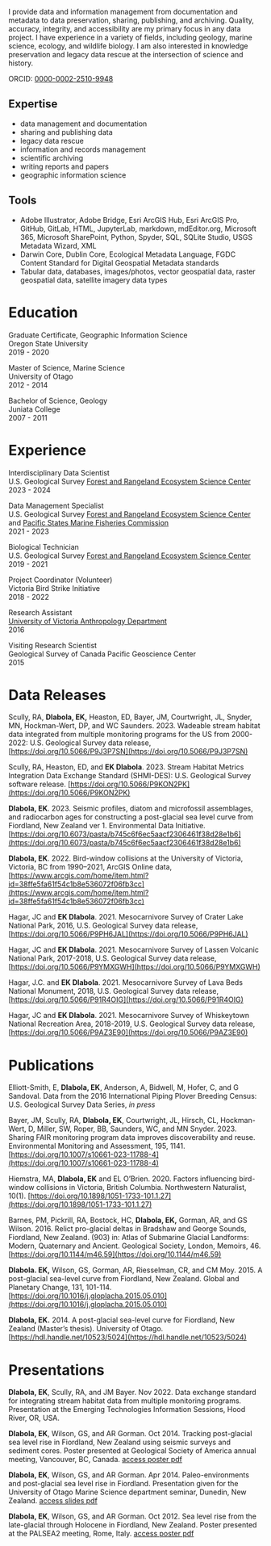 I provide data and information management from documentation and metadata to data preservation, sharing, publishing, and archiving. Quality, accuracy, integrity, and accessibility are my primary focus in any data project. I have experience in a variety of fields, including geology, marine science, ecology, and wildlife biology. I am also interested in knowledge preservation and legacy data rescue at the intersection of science and history.

ORCID: [0000-0002-2510-9948](https://orcid.org/0000-0002-2510-9948 "ORCID")

## Expertise

- data management and documentation
- sharing and publishing data
- legacy data rescue
- information and records management
- scientific archiving
- writing reports and papers
- geographic information science

## Tools

- Adobe Illustrator, Adobe Bridge, Esri ArcGIS Hub, Esri ArcGIS Pro, GitHub, GitLab, HTML, JupyterLab, markdown, mdEditor.org, Microsoft 365, Microsoft SharePoint, Python, Spyder, SQL, SQLite Studio, USGS Metadata Wizard, XML
- Darwin Core, Dublin Core, Ecological Metadata Language, FGDC Content Standard for Digital Geospatial Metadata standards
- Tabular data, databases, images/photos, vector geospatial data, raster geospatial data, satellite imagery data types


# Education

Graduate Certificate, Geographic Information Science
<br>Oregon State University
<br>2019 - 2020

Master of Science, Marine Science
<br>University of Otago
<br>2012 - 2014

Bachelor of Science, Geology
<br>Juniata College
<br>2007 - 2011

# Experience
Interdisciplinary Data Scientist
<br>U.S. Geological Survey [Forest and Rangeland Ecosystem Science Center](https://www.usgs.gov/centers/forest-and-rangeland-ecosystem-science-center)
<br>2023 - 2024

Data Management Specialist
<br>U.S. Geological Survey [Forest and Rangeland Ecosystem Science Center](https://www.usgs.gov/centers/forest-and-rangeland-ecosystem-science-center) and [Pacific States Marine Fisheries Commission](https://www.psmfc.org/)
<br>2021 - 2023

Biological Technician
<br>U.S. Geological Survey [Forest and Rangeland Ecosystem Science Center](https://www.usgs.gov/centers/forest-and-rangeland-ecosystem-science-center)
<br>2019 - 2021

Project Coordinator (Volunteer)
<br>Victoria Bird Strike Initiative
<br>2018 - 2022

Research Assistant
<br>[University of Victoria Anthropology Department](https://www.uvic.ca/socialsciences/anthropology/index.php)
<br>2016

Visiting Research Scientist
<br>Geological Survey of Canada Pacific Geoscience Center
<br>2015

# Data Releases

Scully, RA, **Dlabola, EK,** Heaston, ED, Bayer, JM, Courtwright, JL, Snyder, MN, Hockman-Wert, DP, and WC Saunders. 2023. Wadeable stream habitat data integrated from multiple monitoring programs for the US from 2000-2022: U.S. Geological Survey data release, [https://doi.org/10.5066/P9J3P7SN](https://doi.org/10.5066/P9J3P7SN)

Scully, RA, Heaston, ED, and **EK Dlabola**. 2023. Stream Habitat Metrics Integration Data Exchange Standard (SHMI-DES): U.S. Geological Survey software release. [https://doi.org/10.5066/P9KON2PK](https://doi.org/10.5066/P9KON2PK)

**Dlabola, EK**. 2023. Seismic profiles, diatom and microfossil assemblages, and radiocarbon ages for constructing a post-glacial sea level curve from Fiordland, New Zealand ver 1. Environmental Data Initiative. [https://doi.org/10.6073/pasta/b745c6f6ec5aacf2306461f38d28e1b6](https://doi.org/10.6073/pasta/b745c6f6ec5aacf2306461f38d28e1b6)

**Dlabola, EK**. 2022. Bird-window collisions at the University of Victoria, Victoria, BC from 1990–2021, ArcGIS Online data, [https://www.arcgis.com/home/item.html?id=38ffe5fa61f54c1b8e536072f06fb3cc](https://www.arcgis.com/home/item.html?id=38ffe5fa61f54c1b8e536072f06fb3cc)

Hagar, JC and **EK Dlabola**. 2021. Mesocarnivore Survey of Crater Lake National Park, 2016, U.S. Geological Survey data release, [https://doi.org/10.5066/P9PH6JAL](https://doi.org/10.5066/P9PH6JAL)

Hagar, JC and **EK Dlabola**. 2021. Mesocarnivore Survey of Lassen Volcanic National Park, 2017-2018, U.S. Geological Survey data release, [https://doi.org/10.5066/P9YMXGWH](https://doi.org/10.5066/P9YMXGWH)

Hagar, J.C. and **EK Dlabola**. 2021. Mesocarnivore Survey of Lava Beds National Monument, 2018, U.S. Geological Survey data release, [https://doi.org/10.5066/P91R4OIG](https://doi.org/10.5066/P91R4OIG)

Hagar, JC and **EK Dlabola**. 2021. Mesocarnivore Survey of Whiskeytown National Recreation Area, 2018-2019, U.S. Geological Survey data release, [https://doi.org/10.5066/P9AZ3E90](https://doi.org/10.5066/P9AZ3E90)

# Publications

Elliott-Smith, E, **Dlabola, EK**, Anderson, A, Bidwell, M, Hofer, C, and G Sandoval. Data from the 2016 International Piping Plover Breeding Census: U.S. Geological Survey Data Series, _in press_

Bayer, JM, Scully, RA, **Dlabola, EK**, Courtwright, JL, Hirsch, CL, Hockman-Wert, D, Miller, SW, Roper, BB, Saunders, WC, and MN Snyder. 2023. Sharing FAIR monitoring program data improves discoverability and reuse. Environmental Monitoring and Assessment, 195, 1141. [https://doi.org/10.1007/s10661-023-11788-4](https://doi.org/10.1007/s10661-023-11788-4)

Hiemstra, MA, **Dlabola, EK** and EL O’Brien. 2020. Factors influencing bird-window collisions in Victoria, British Columbia. Northwestern Naturalist, 10(1). [https://doi.org/10.1898/1051-1733-101.1.27](https://doi.org/10.1898/1051-1733-101.1.27)

Barnes, PM, Pickrill, RA, Bostock, HC, **Dlabola, EK,** Gorman, AR, and GS Wilson. 2016. Relict pro-glacial deltas in Bradshaw and George Sounds, Fiordland, New Zealand. (903) in: Atlas of Submarine Glacial Landforms: Modern, Quaternary and Ancient. Geological Society, London, Memoirs, 46. [https://doi.org/10.1144/m46.59](https://doi.org/10.1144/m46.59)

**Dlabola. EK,** Wilson, GS, Gorman, AR, Riesselman, CR, and CM Moy. 2015. A post-glacial sea-level curve from Fiordland, New Zealand. Global and Planetary Change, 131, 101-114. [https://doi.org/10.1016/j.gloplacha.2015.05.010](https://doi.org/10.1016/j.gloplacha.2015.05.010)

**Dlabola, EK.** 2014. A post-glacial sea-level curve for Fiordland, New Zealand (Master’s thesis). University of Otago. [https://hdl.handle.net/10523/5024](https://hdl.handle.net/10523/5024)

# Presentations

**Dlabola, EK**, Scully, RA, and JM Bayer. Nov 2022. Data exchange standard for integrating stream habitat data from multiple monitoring programs. Presentation at the Emerging Technologies Information Sessions, Hood River, OR, USA.

**Dlabola, EK**, Wilson, GS, and AR Gorman. Oct 2014. Tracking post-glacial sea level rise in Fiordland, New Zealand using seismic surveys and sediment cores. Poster presented at Geological Society of America annual meeting, Vancouver, BC, Canada. [access poster pdf](https://github.com/edlabo/edlabo.github.io/blob/master/assets/images/DlabolaGSA_poster.pdf)

**Dlabola, EK**, Wilson, GS, and AR Gorman. Apr 2014. Paleo-environments and post-glacial sea level rise in Fiordland. Presentation given for the University of Otago Marine Science department seminar, Dunedin, New Zealand. [access slides pdf](https://github.com/edlabo/edlabo.github.io/blob/master/assets/images/DlabolaMSciseminar_slides.pdf)

**Dlabola, EK**, Wilson, GS, and AR Gorman. Oct 2012. Sea level rise from the late-glacial through Holocene in Fiordland, New Zealand. Poster presented at the PALSEA2 meeting, Rome, Italy. [access poster pdf](https://github.com/edlabo/edlabo.github.io/blob/master/assets/images/DlabolaPALSEA_poster.pdf)

